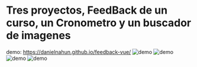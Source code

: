 # Tres proyectos, FeedBack de un curso, un Cronometro y un buscador de imagenes
demo: https://danielnahun.github.io/feedback-vue/
![demo](https://github.com/DANIELNAHUN/feedback-vue/blob/main/feedbackPage1.png)
![demo](https://github.com/DANIELNAHUN/feedback-vue/blob/main/feedbackPage2.png)
![demo](https://github.com/DANIELNAHUN/feedback-vue/blob/main/apiPage.png)
![demo](https://github.com/DANIELNAHUN/feedback-vue/blob/main/chronometerPage.png)